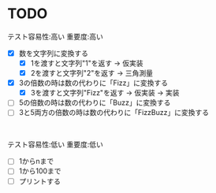 TODO
============

テスト容易性:高い 重要度:高い

- [x] 数を文字列に変換する
   - [x] 1を渡すと文字列"1"を返す -> 仮実装
   - [x] 2を渡すと文字列"2"を返す -> 三角測量
- [x] 3の倍数の時は数の代わりに「Fizz」に変換する
   - [x] 3を渡すと文字列"Fizz"を返す -> 仮実装 -> 実装
- [ ] 5の倍数の時は数の代わりに「Buzz」に変換する
- [ ] 3と5両方の倍数の時は数の代わりに「FizzBuzz」に変換する

<br>

テスト容易性:低い 重要度:低い

- [ ] 1からnまで
- [ ] 1から100まで
- [ ] プリントする
